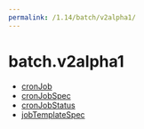 ```yaml
---
permalink: /1.14/batch/v2alpha1/
---
```


# batch.v2alpha1



* [cronJob](cronJob.md)
* [cronJobSpec](cronJobSpec.md)
* [cronJobStatus](cronJobStatus.md)
* [jobTemplateSpec](jobTemplateSpec.md)